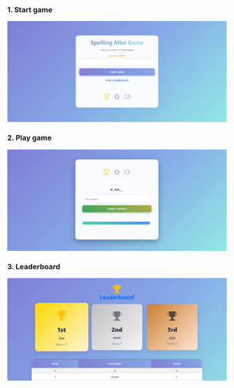 ### 1. Start game
![Start game](image/start_game.png)

### 2. Play game
![Play game](image/play_game.png)

### 3. Leaderboard
![ Leaderboard](image/leaderboard.png)
